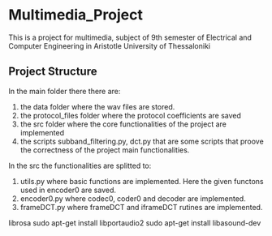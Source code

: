 # Multimedia_Project
This is a project for multimedia, subject of 9th semester of Electrical and Computer Engineering in Aristotle University of Thessaloniki 


## Project Structure
In the main folder there there are:
1. the data folder where the wav files are stored. 
2. the protocol_files folder where the protocol coefficients are saved
3. the src folder where the core functionalities of the project are implemented
4. the scripts subband_filtering.py, dct.py that are some scripts that proove the correctness of the project main functionalities.

In the src the functionalities are splitted to:
1. utils.py where basic functions are implemented. Here the given functons used in  encoder0 are saved.
2. encoder0.py where codec0, coder0 and decoder  are implemented.
3. frameDCT.py where frameDCT and iframeDCT rutines are implemented.




librosa
sudo apt-get install libportaudio2
sudo apt-get install libasound-dev
